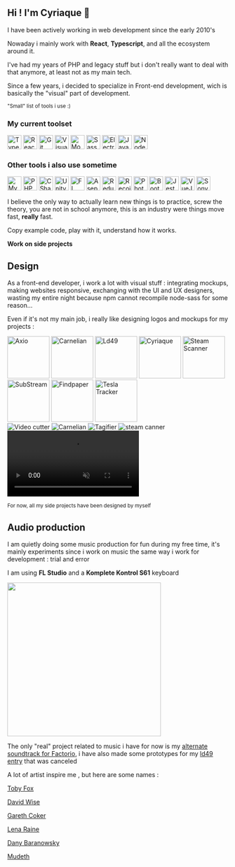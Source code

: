 ## Hi ! I'm Cyriaque 👋

I have been actively working in web development since the early 2010's

Nowaday i mainly work with **React**, **Typescript**, and all the ecosystem around it.

I've had my years of PHP and legacy stuff but i don't really want to deal with that anymore, at least not as my main tech.

Since a few years, i decided to specialize in Front-end development, wich is basically the "visual" part of development.

<small>"Small" list of tools i use :) </small>

### My current toolset

<img src="/images/tools-icons/typescript.png" height="32px" title="Typescript" class="tool-icon">
<img src="/images/tools-icons/react.png" height="32px" title="React" class="tool-icon">
<img src="/images/tools-icons/git.png" height="32px" title="Git" class="tool-icon">
<img src="/images/tools-icons/vscode.png" height="32px" title="Visual Studio Code" class="tool-icon">
<img src="/images/tools-icons/mongodb.png" height="32px" title="Mongo DB" class="tool-icon">
<img src="/images/tools-icons/sass.png" height="32px" title="Sass" class="tool-icon">
<img src="/images/tools-icons/electron.png" height="32px" title="Electron" class="tool-icon">
<img src="/images/tools-icons/js.png" height="32px" title="Javascript" class="tool-icon">
<img src="/images/tools-icons/node.png" height="32px" title="Node JS" class="tool-icon">

### Other tools i also use sometime

<img src="/images/tools-icons/mysql.png" height="32px" title="MySQL" class="tool-icon">
<img src="/images/tools-icons/php.svg" height="32px" title="PHP" class="tool-icon">
<img src="/images/tools-icons/csharp.svg" height="32px" title="CSharp" class="tool-icon">
<img src="/images/tools-icons/unity.jpg" height="32px" title="Unity" class="tool-icon">
<img src="/images/tools-icons/flstudio.png" height="32px" title="FL Studio" class="tool-icon">
<img src="/images/tools-icons/aseprite.jpg" height="32px" title="Aseprite" class="tool-icon">
<img src="/images/tools-icons/redux.svg" height="32px" title="Redux" class="tool-icon">
<img src="/images/tools-icons/recoil.jpg" height="32px" title="Recoil" class="tool-icon">
<img src="/images/tools-icons/photofiltre.png" height="32px" title="Photofiltre" class="tool-icon">
<img src="/images/tools-icons/bootstrap.png" height="32px" title="Bootstrap" class="tool-icon">
<img src="/images/tools-icons/jest.png" height="32px" title="Jest" class="tool-icon">
<img src="/images/tools-icons/vue.png" height="32px" title="VueJS" class="tool-icon">
<img src="/images/tools-icons/sonyvegas.png" height="32px" title="Sony Vegas" class="tool-icon">

I believe the only way to actually learn new things is to practice, screw the theory, you are not in school anymore, this is an industry were things move fast, **really** fast.

Copy example code, play with it, understand how it works.

**Work on side projects**

## Design

As a front-end developer, i work a lot with visual stuff : integrating mockups, making websites responsive, exchanging with the UI and UX designers, wasting my entire night because npm cannot recompile node-sass for some reason...

Even if it's not my main job, i really like designing logos and mockups for my projects :

<img src="/images/icons/axio.png" height="96px" alt="Axio">
<img src="/images/icons/carnelian.png" height="96px" alt="Carnelian">
<img src="/images/icons/ld49.png" height="96px" alt="Ld49">
<img src="/images/icons/cyriaque.png" height="96px" alt="Cyriaque">
<img src="/images/icons/steam-scanner.png" height="96px" alt="Steam Scanner">
<img src="/images/icons/substream.png" height="96px" alt="SubStream">
<img src="/images/icons/findpaper.png" height="96px" alt="Findpaper">
<img src="/images/icons/tesla-tracker.png" height="96px" alt="Tesla Tracker">

<br/>

<img src="/images/video-cutter/video-cutter-demo1.png" alt="Video cutter">
<img src="/images/carnelian/carnelian-demo.gif" alt="Carnelian">
<img src="/images/tagifier/tagifier-demo1.jpg" alt="Tagifier"/>
<img src="/images/steam-scanner/steam-scanner-website.png" alt="steam canner">

<video autoplay loop muted markdown="1">
        <source src="/clips/axio.mp4" width="80%" type="video/mp4" markdown="0">
    </video>

<small>For now, all my side projects have been designed by myself</small>

## Audio production

I am quietly doing some music production for fun during my free time, it's mainly experiments since i work on music the same way i work for development : trial and error

I am using **FL Studio** and a **Komplete Kontrol S61** keyboard

<img src="/images/work/audio-keyboard.jpg" height="350px">

The only "real" project related to music i have for now is my [alternate soundtrack for Factorio](/work/remote-and-unexplored), i have also made some prototypes for my [ld49 entry](/work/ld49) that was canceled

A lot of artist inspire me , but here are some names :

[Toby Fox](https://www.youtube.com/watch?v=Bl-YMD6yePc)

[David Wise](https://www.youtube.com/watch?v=lndBgOrTWxo)

[Gareth Coker](https://youtu.be/9eR6JC_ng5E?t=66)

[Lena Raine](https://www.youtube.com/watch?v=VXIqXaX1blY)

[Dany Baranowsky](https://www.youtube.com/watch?v=ZXxYg3Q8tjk)

[Mudeth](https://www.youtube.com/watch?v=7RVt8Q_O8Sk&list=PLkpGvIpK1f3r6yTChZtlzn-kj5uWHS77v&index=10)
